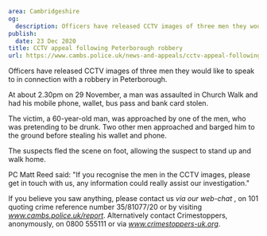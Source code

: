 ```yaml
area: Cambridgeshire
og:
  description: Officers have released CCTV images of three men they would like to speak to in connection with a robbery in Peterborough.
publish:
  date: 23 Dec 2020
title: CCTV appeal following Peterborough robbery
url: https://www.cambs.police.uk/news-and-appeals/cctv-appeal-following-peterborough-robbery-23Dec-2020
```

Officers have released CCTV images of three men they would like to speak to in connection with a robbery in Peterborough.

At about 2.30pm on 29 November, a man was assaulted in Church Walk and had his mobile phone, wallet, bus pass and bank card stolen.

The victim, a 60-year-old man, was approached by one of the men, who was pretending to be drunk. Two other men approached and barged him to the ground before stealing his wallet and phone.

The suspects fled the scene on foot, allowing the suspect to stand up and walk home.

PC Matt Reed said: "If you recognise the men in the CCTV images, please get in touch with us, any information could really assist our investigation."

If you believe you saw anything, please contact us _via our web-chat_ , on 101 quoting crime reference number 35/81077/20 or by visiting _www.cambs.police.uk/report_. Alternatively contact Crimestoppers, anonymously, on 0800 555111 or via _www.crimestoppers-uk.org_.
